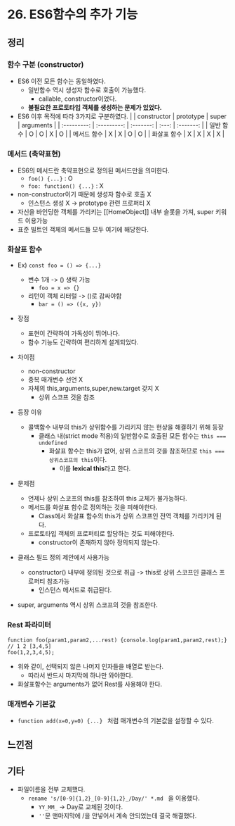 # 26. ES6함수의 추가 기능

## 정리

### 함수 구분 (constructor)

- ES6 이전 모든 함수는 동일하였다.
  - 일반함수 역시 생성자 함수로 호출이 가능했다.
    - callable, constructor이었다.
  - **불필요한 프로토타입 객체를 생성하는 문제가 있었다.**
- ES6 이후 목적에 따라 3가지로 구분하였다.
  | | constructor | prototype | super | arguments |
  | :---------: | :---------: | :-------: | :---: | :-------: |
  | 일반 함수 | O | O | X | O |
  | 메서드 함수 | X | X | O | O |
  | 화살표 함수 | X | X | X | X |

### 메서드 (축약표현)

- ES6의 메서드란 축약표현으로 정의된 메서드만을 의미한다.
  - `foo() {...}` : O
  - `foo: function() {...}` : X
- non-constructor이기 때문에 생성자 함수로 호출 X
  - 인스턴스 생성 X -> prototype 관련 프로퍼티 X
- 자신을 바인딩한 객체를 가리키는 [[HomeObject]] 내부 슬롯을 가져, super 키워드 이용가능
- 표준 빌트인 객체의 메서드들 모두 여기에 해당한다.

### 화살표 함수

- Ex) `const foo = () => {...}`
  - 변수 1개 -> () 생략 가능
    - `foo = x => {}`
  - 리턴이 객체 리터럴 -> ()로 감싸야함
    - `bar = () => ({x, y})`
- 장점
  - 표현이 간략하여 가독성이 뛰어나다.
  - 함수 기능도 간략하여 편리하게 설게되었다.
- 차이점

  - non-constructor
  - 중복 매개변수 선언 X
  - 자체의 this,arguments,super,new.target 갖지 X
    - 상위 스코프 것을 참조

- 등장 이유
  - 콜백함수 내부의 this가 상위함수를 가리키지 않는 현상을 해결하기 위해 등장
    - 클래스 내(strict mode 적용)의 일반함수로 호출된 모든 함수는 `this === undefined`
      - 화살표 함수는 this가 없어, 상위 스코프의 것을 참조하므로 `this === 상위스코프의 this`이다.
        - 이를 **lexical this**라고 한다.
- 문제점
  - 언제나 상위 스코프의 this를 참조하여 this 교체가 불가능하다.
  - 메서드를 화살표 함수로 정의하는 것을 피해야한다.
    - Class에서 화살표 함수의 this가 상위 스코프인 전역 객체를 가리키게 된다.
  - 프로토타입 객체의 프로퍼티로 할당하는 것도 피해야한다.
    - constructor이 존재하지 않아 정의되지 않는다.
- 클래스 필드 정의 제안에서 사용가능

  - constructor() 내부에 정의된 것으로 취급 -> this로 상위 스코프인 클래스 프로퍼티 참조가능
    - 인스턴스 메서드로 취급된다.

- super, arguments 역시 상위 스코프의 것을 참조한다.

### Rest 파라미터

```
function foo(param1,param2,...rest) {console.log(param1,param2,rest);} // 1 2 [3,4,5]
foo(1,2,3,4,5);
```

- 위와 같이, 선택되지 않은 나머지 인자들을 배열로 받는다.
  - 따라서 반드시 마지막에 하나만 와야한다.
- 화살표함수는 arguments가 없어 Rest를 사용해야 한다.

### 매개변수 기본값

- `function add(x=0,y=0) {...} ` 처럼 매개변수의 기본값을 설정할 수 있다.

## 느낀점

## 기타

- 파일이름을 전부 교체했다.
  - `rename 's/[0-9]{1,2}_[0-9]{1,2}_/Day/' *.md ` 을 이용했다.
    - `YY_MM_` -> Day로 교체된 것이다.
    - `''`문 맨마지막에 /을 안넣어서 계속 안되었는데 결국 해결했다.
